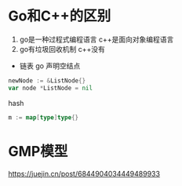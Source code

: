 # Go和C++的区别
1. go是一种过程式编程语言 c++是面向对象编程语言
2. go有垃圾回收机制 c++没有
- 链表
go 
声明空结点
```go
newNode := &ListNode{}
var node *ListNode = nil
```
hash
```go
m := map[type]type{}
```
# GMP模型
https://juejin.cn/post/6844904034449489933